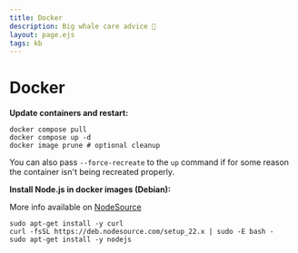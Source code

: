 ```yaml
---
title: Docker
description: Big whale care advice 🐳
layout: page.ejs
tags: kb
---
```


# Docker

**Update containers and restart:**

```shell
docker compose pull
docker compose up -d
docker image prune # optional cleanup
```

You can also pass `--force-recreate` to the `up` command if for some reason the container isn't being recreated
properly.

**Install Node.js in docker images (Debian):**

More info available on [NodeSource](https://nodesource.com/products/distributions)

```shell
sudo apt-get install -y curl
curl -fsSL https://deb.nodesource.com/setup_22.x | sudo -E bash -
sudo apt-get install -y nodejs
```
